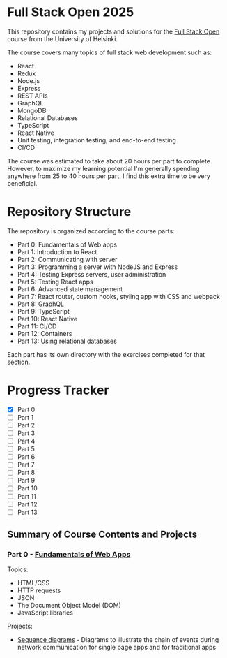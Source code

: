# Full Stack Open 2025

This repository contains my projects and solutions for the [Full Stack Open](https://fullstackopen.com/) course from the University of Helsinki.

The course covers many topics of full stack web development such as:

* React
* Redux
* Node.js
* Express
* REST APIs
* GraphQL
* MongoDB
* Relational Databases
* TypeScript
* React Native
* Unit testing, integration testing, and end-to-end testing
* CI/CD

The course was estimated to take about 20 hours per part to complete. However, to maximize my learning potential I'm generally spending anywhere from 25 to 40 hours per part. I find this extra time to be very beneficial.

# Repository Structure

The repository is organized according to the course parts:

* Part 0: Fundamentals of Web apps
* Part 1: Introduction to React
* Part 2: Communicating with server
* Part 3: Programming a server with NodeJS and Express
* Part 4: Testing Express servers, user administration
* Part 5: Testing React apps
* Part 6: Advanced state management
* Part 7: React router, custom hooks, styling app with CSS and webpack
* Part 8: GraphQL
* Part 9: TypeScript
* Part 10: React Native
* Part 11: CI/CD
* Part 12: Containers
* Part 13: Using relational databases

Each part has its own directory with the exercises completed for that section.

# Progress Tracker

- [x] Part 0
- [ ] Part 1
- [ ] Part 2
- [ ] Part 3
- [ ] Part 4
- [ ] Part 5
- [ ] Part 6
- [ ] Part 7
- [ ] Part 8
- [ ] Part 9
- [ ] Part 10
- [ ] Part 11
- [ ] Part 12
- [ ] Part 13

## Summary of Course Contents and Projects

### Part 0 - [Fundamentals of Web Apps](https://fullstackopen.com/en/part0)

Topics:

* HTML/CSS
* HTTP requests
* JSON
* The Document Object Model (DOM)
* JavaScript libraries

Projects:

* [Sequence diagrams](https://github.com/jeevships/fullstackopen_solutions/tree/master/part0) - Diagrams to illustrate the chain of events during network communication for single page apps and for traditional apps

